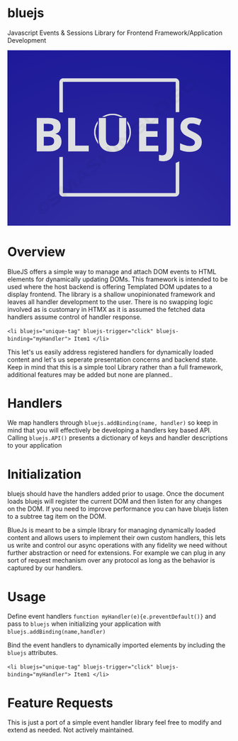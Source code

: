 # bluejs
Javascript Events &amp; Sessions Library for Frontend Framework/Application Development

![bluejs](bluejs.png)

# Overview

BlueJS offers a simple way to manage and attach DOM events to HTML elements for dynamically updating DOMs. This framework is intended to be used where the host backend is offering Templated DOM updates to a display frontend. The library is a shallow unopinionated framework and leaves all handler development to the user. There is no swapping logic involved as is customary in HTMX as it is assumed the fetched data handlers assume control of handler response.

`<li bluejs="unique-tag" bluejs-trigger="click" bluejs-binding="myHandler"> Item1 </li>`

This let's us easily address registered handlers for dynamically loaded content and let's us seperate presentation concerns and backend state. Keep in mind that this is a simple tool Library rather than a full framework, additional features may be added but none are planned..

# Handlers

We map handlers through `bluejs.addBinding(name, handler)` so keep in mind that you will effectively be developing a handlers key based API. Calling `bluejs.API()` presents a dictionary of keys and handler descriptions to your application

# Initialization

bluejs should have the handlers added prior to usage. Once the document loads bluejs will register the current DOM and then listen for any changes on the DOM. If you need to improve performance you can have bluejs listen to a subtree tag item on the DOM.

BlueJs is meant to be a simple library for managing dynamically loaded content and allows users to implement their own custom handlers, this lets us write and control our async operations with  any fidelity we need without further abstraction or need for extensions. For example we can plug in any sort of request mechanism over any protocol as long as the behavior is captured by our handlers.


# Usage

Define event handlers `function myHandler(e){e.preventDefault()}` and pass to `bluejs` when initializing your application with `bluejs.addBinding(name,handler)`

Bind the event handlers to dynamically imported elements by including the `bluejs` attributes. 

`<li bluejs="unique-tag" bluejs-trigger="click" bluejs-binding="myHandler"> Item1 </li>`

# Feature Requests

This is just a port of a simple event handler library feel free to modify and extend as needed. Not actively maintained.

